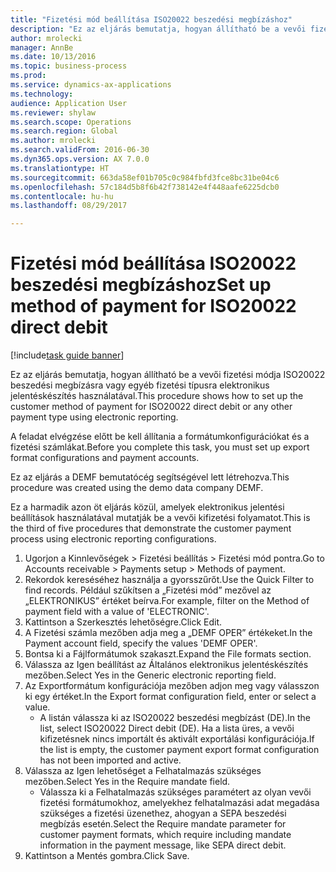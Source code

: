 ```yaml
--- 
title: "Fizetési mód beállítása ISO20022 beszedési megbízáshoz"
description: "Ez az eljárás bemutatja, hogyan állítható be a vevői fizetési módja ISO20022 beszedési megbízásra vagy egyéb fizetési típusra elektronikus jelentéskészítés használatával."
author: mrolecki
manager: AnnBe
ms.date: 10/13/2016
ms.topic: business-process
ms.prod: 
ms.service: dynamics-ax-applications
ms.technology: 
audience: Application User
ms.reviewer: shylaw
ms.search.scope: Operations
ms.search.region: Global
ms.author: mrolecki
ms.search.validFrom: 2016-06-30
ms.dyn365.ops.version: AX 7.0.0
ms.translationtype: HT
ms.sourcegitcommit: 663da58ef01b705c0c984fbfd3fce8bc31be04c6
ms.openlocfilehash: 57c184d5b8f6b42f738142e4f448aafe6225dcb0
ms.contentlocale: hu-hu
ms.lasthandoff: 08/29/2017

---
```

# <a name="set-up-method-of-payment-for-iso20022-direct-debit"></a><span data-ttu-id="98154-103">Fizetési mód beállítása ISO20022 beszedési megbízáshoz</span><span class="sxs-lookup"><span data-stu-id="98154-103">Set up method of payment for ISO20022 direct debit</span></span>

[!include[task guide banner](../../includes/task-guide-banner.md)]

<span data-ttu-id="98154-104">Ez az eljárás bemutatja, hogyan állítható be a vevői fizetési módja ISO20022 beszedési megbízásra vagy egyéb fizetési típusra elektronikus jelentéskészítés használatával.</span><span class="sxs-lookup"><span data-stu-id="98154-104">This procedure shows how to set up the customer method of payment for ISO20022 direct debit or any other payment type using electronic reporting.</span></span> 



<span data-ttu-id="98154-105">A feladat elvégzése előtt be kell állítania a formátumkonfigurációkat és a fizetési számlákat.</span><span class="sxs-lookup"><span data-stu-id="98154-105">Before you complete this task, you must set up export format configurations and payment accounts.</span></span>



<span data-ttu-id="98154-106">Ez az eljárás a DEMF bemutatócég segítségével lett létrehozva.</span><span class="sxs-lookup"><span data-stu-id="98154-106">This procedure was created using the demo data company DEMF.</span></span>



<span data-ttu-id="98154-107">Ez a harmadik azon öt eljárás közül, amelyek elektronikus jelentési beállítások használatával mutatják be a vevői kifizetési folyamatot.</span><span class="sxs-lookup"><span data-stu-id="98154-107">This is the third of five procedures that demonstrate the customer payment process using electronic reporting configurations.</span></span>

1. <span data-ttu-id="98154-108">Ugorjon a Kinnlevőségek > Fizetési beállítás > Fizetési mód pontra.</span><span class="sxs-lookup"><span data-stu-id="98154-108">Go to Accounts receivable > Payments setup > Methods of payment.</span></span>
2. <span data-ttu-id="98154-109">Rekordok kereséséhez használja a gyorsszűrőt.</span><span class="sxs-lookup"><span data-stu-id="98154-109">Use the Quick Filter to find records.</span></span> <span data-ttu-id="98154-110">Például szűkítsen a „Fizetési mód” mezővel az „ELEKTRONIKUS” értéket beírva.</span><span class="sxs-lookup"><span data-stu-id="98154-110">For example, filter on the Method of payment field with a value of 'ELECTRONIC'.</span></span>
3. <span data-ttu-id="98154-111">Kattintson a Szerkesztés lehetőségre.</span><span class="sxs-lookup"><span data-stu-id="98154-111">Click Edit.</span></span>
4. <span data-ttu-id="98154-112">A Fizetési számla mezőben adja meg a „DEMF OPER” értékeket.</span><span class="sxs-lookup"><span data-stu-id="98154-112">In the Payment account field, specify the values 'DEMF OPER'.</span></span>
5. <span data-ttu-id="98154-113">Bontsa ki a Fájlformátumok szakaszt.</span><span class="sxs-lookup"><span data-stu-id="98154-113">Expand the File formats section.</span></span>
6. <span data-ttu-id="98154-114">Válassza az Igen beállítást az Általános elektronikus jelentéskészítés mezőben.</span><span class="sxs-lookup"><span data-stu-id="98154-114">Select Yes in the Generic electronic reporting field.</span></span>
7. <span data-ttu-id="98154-115">Az Exportformátum konfigurációja mezőben adjon meg vagy válasszon ki egy értéket.</span><span class="sxs-lookup"><span data-stu-id="98154-115">In the Export format configuration field, enter or select a value.</span></span>
    * <span data-ttu-id="98154-116">A listán válassza ki az ISO20022 beszedési megbízást (DE).</span><span class="sxs-lookup"><span data-stu-id="98154-116">In the list, select ISO20022 Direct debit (DE).</span></span>  <span data-ttu-id="98154-117">Ha a lista üres, a vevői kifizetésnek nincs importált és aktivált exportálási konfigurációja.</span><span class="sxs-lookup"><span data-stu-id="98154-117">If the list is empty, the customer payment export format configuration has not been imported and active.</span></span>  
8. <span data-ttu-id="98154-118">Válassza az Igen lehetőséget a Felhatalmazás szükséges mezőben.</span><span class="sxs-lookup"><span data-stu-id="98154-118">Select Yes in the Require mandate field.</span></span>
    * <span data-ttu-id="98154-119">Válassza ki a Felhatalmazás szükséges paramétert az olyan vevői fizetési formátumokhoz, amelyekhez felhatalmazási adat megadása szükséges a fizetési üzenethez, ahogyan a SEPA beszedési megbízás esetén.</span><span class="sxs-lookup"><span data-stu-id="98154-119">Select the Require mandate parameter for customer payment formats, which require including mandate information in the payment message, like SEPA direct debit.</span></span>  
9. <span data-ttu-id="98154-120">Kattintson a Mentés gombra.</span><span class="sxs-lookup"><span data-stu-id="98154-120">Click Save.</span></span>


